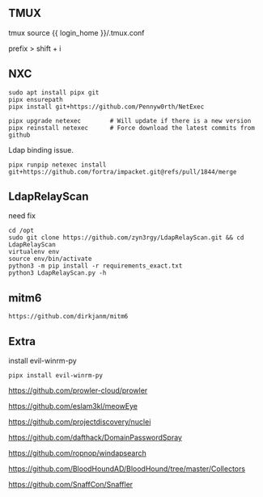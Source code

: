 


## TMUX


tmux source {{ login_home }}/.tmux.conf

prefix > shift + i





## NXC


```
sudo apt install pipx git
pipx ensurepath
pipx install git+https://github.com/Pennyw0rth/NetExec
```


```
pipx upgrade netexec        # Will update if there is a new version
pipx reinstall netexec      # Force download the latest commits from github
```

Ldap binding issue.
```
pipx runpip netexec install git+https://github.com/fortra/impacket.git@refs/pull/1844/merge
```




## LdapRelayScan

need fix

```
cd /opt
sudo git clone https://github.com/zyn3rgy/LdapRelayScan.git && cd LdapRelayScan
virtualenv env
source env/bin/activate
python3 -m pip install -r requirements_exact.txt
python3 LdapRelayScan.py -h
```


## mitm6

```
https://github.com/dirkjanm/mitm6
```


## Extra 


install evil-winrm-py
```
pipx install evil-winrm-py
```


https://github.com/prowler-cloud/prowler


https://github.com/eslam3kl/meowEye

https://github.com/projectdiscovery/nuclei


https://github.com/dafthack/DomainPasswordSpray

https://github.com/ropnop/windapsearch

https://github.com/BloodHoundAD/BloodHound/tree/master/Collectors

https://github.com/SnaffCon/Snaffler

